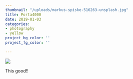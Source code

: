 ```yaml
---
thumbnail: "/uploads/markus-spiske-516263-unsplash.jpg"
title: Porta4000
date: 2019-01-03
categories:
- photography
- yellow
project_bg_color: ''
project_fg_color: ''

---
```

![](/uploads/markus-spiske-516263-unsplash.jpg)

This good!!